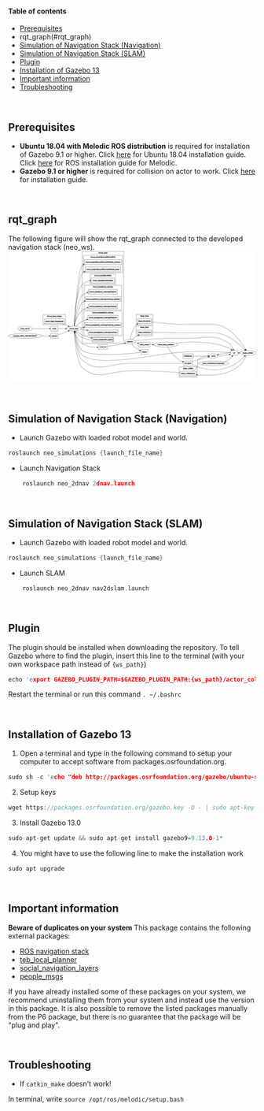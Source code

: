 #### Table of contents
- [Prerequisites](#Prerequisites)
- rqt_graph(#rqt_graph)
- [Simulation of Navigation Stack (Navigation)](#Simulation-of-navigation-stack-navigation)
- [Simulation of Navigation Stack (SLAM)](#Simulation-of-navigation-stack-SLAM)
- [Plugin](#Plugin)
- [Installation of Gazebo 13](#Installation-of-Gazebo-13)
- [Important information](#Important-information)
- [Troubleshooting](#Troubleshooting)

<br>

## Prerequisites
- **Ubuntu 18.04 with Melodic ROS distribution** is required for installation of Gazebo 9.1 or higher. Click [here](http://releases.ubuntu.com/18.04.4/?_ga=2.30273727.1896459521.1588157994-1099108351.1588060257) for Ubuntu 18.04 installation guide. Click [here](http://wiki.ros.org/melodic/Installation/Ubuntu) for ROS installation guide for Melodic.
- **Gazebo 9.1 or higher** is required for collision on actor to work. Click [here](#Installation-of-Gazebo-13)  for installation guide.

<br>

## rqt_graph
The following figure will show the rqt_graph connected to the developed navigation stack (neo_ws).
![picture](images/navigationStack_rqtFull.png)

<br>


## Simulation of Navigation Stack (Navigation)

- Launch Gazebo with loaded robot model and world.
```c
roslaunch neo_simulations {launch_file_name}
```

- Launch Navigation Stack 
```c
    roslaunch neo_2dnav 2dnav.launch
```
<br>

## Simulation of Navigation Stack (SLAM)
- Launch Gazebo with loaded robot model and world.
```c
roslaunch neo_simulations {launch_file_name}
```

- Launch SLAM
```c
    roslaunch neo_2dnav nav2dslam.launch
```
<br>

## Plugin
The plugin should be installed when downloading the repository. To tell Gazebo where to find the plugin, insert this line to the terminal (with your own workspace path instead of `{ws_path}`) 

```c
echo 'export GAZEBO_PLUGIN_PATH=$GAZEBO_PLUGIN_PATH:{ws_path}/actor_collisions/build' >> ~/.bashrc
``` 

Restart the terminal or run this command `. ~/.bashrc` 

<br>

## Installation of Gazebo 13
1. Open a terminal and type in the following command to setup your computer to accept software from packages.osrfoundation.org.
```c
sudo sh -c 'echo "deb http://packages.osrfoundation.org/gazebo/ubuntu-stable `lsb_release -cs` main" > /etc/apt/sources.list.d/gazebo-stable.list'
```

2. Setup keys
```c
wget https://packages.osrfoundation.org/gazebo.key -O - | sudo apt-key add -
```

3. Install Gazebo 13.0
```c
sudo apt-get update && sudo apt-get install gazebo9=9.13.0-1*
```

4. You might have to use the following line to make the installation work
```c
sudo apt upgrade
```
<br>

## Important information
**Beware of duplicates on your system**
This package contains the following external packages:
- [ROS navigation stack](http://wiki.ros.org/navigation)
- [teb_local_planner](http://wiki.ros.org/teb_local_planner)
- [social_navigation_layers](http://wiki.ros.org/social_navigation_layers)
- [people_msgs](http://wiki.ros.org/people_msgs)

If you have already installed some of these packages on your system, we recommend uninstalling them from your system and instead use the version in this package. It is also possible to remove the listed packages manually from the P6 package, but there is no guarantee that the package will be "plug and play".

<br>

## Troubleshooting
- If `catkin_make` doesn't work!

In terminal, write `source /opt/ros/melodic/setup.bash`
